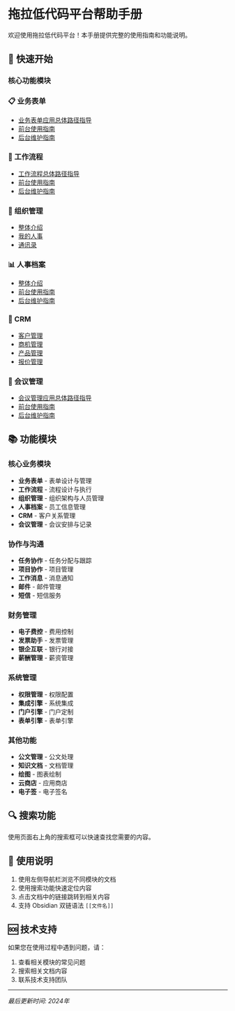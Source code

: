 # 拖拉低代码平台帮助手册

欢迎使用拖拉低代码平台！本手册提供完整的使用指南和功能说明。

## 🚀 快速开始

### 核心功能模块

<div class="grid">
  <div class="card">
    <h3>📋 业务表单</h3>
    <ul>
      <li><a href="#/业务表单/业务表单应用总体路径指导">业务表单应用总体路径指导</a></li>
      <li><a href="#/业务表单/前台使用">前台使用指南</a></li>
      <li><a href="#/业务表单/后台维护">后台维护指南</a></li>
    </ul>
  </div>

  <div class="card">
    <h3>🔄 工作流程</h3>
    <ul>
      <li><a href="#/工作流程/工作流程总体路径指导">工作流程总体路径指导</a></li>
      <li><a href="#/工作流程/前台使用">前台使用指南</a></li>
      <li><a href="#/工作流程/后台维护">后台维护指南</a></li>
    </ul>
  </div>

  <div class="card">
    <h3>👥 组织管理</h3>
    <ul>
      <li><a href="#/组织管理/整体介绍">整体介绍</a></li>
      <li><a href="#/组织管理/前台—我的人事">我的人事</a></li>
      <li><a href="#/组织管理/前台—通讯录">通讯录</a></li>
    </ul>
  </div>

  <div class="card">
    <h3>📊 人事档案</h3>
    <ul>
      <li><a href="#/人事档案/整体介绍">整体介绍</a></li>
      <li><a href="#/人事档案/前台使用">前台使用指南</a></li>
      <li><a href="#/人事档案/后台维护">后台维护指南</a></li>
    </ul>
  </div>

  <div class="card">
    <h3>💼 CRM</h3>
    <ul>
      <li><a href="#/CRM/客户管理">客户管理</a></li>
      <li><a href="#/CRM/商机管理">商机管理</a></li>
      <li><a href="#/CRM/产品管理">产品管理</a></li>
      <li><a href="#/CRM/报价管理">报价管理</a></li>
    </ul>
  </div>

  <div class="card">
    <h3>📅 会议管理</h3>
    <ul>
      <li><a href="#/会议管理/会议管理应用总体路径指导">会议管理应用总体路径指导</a></li>
      <li><a href="#/会议管理/前台使用">前台使用指南</a></li>
      <li><a href="#/会议管理/后台维护">后台维护指南</a></li>
    </ul>
  </div>
</div>

## 📚 功能模块

### 核心业务模块
- **业务表单** - 表单设计与管理
- **工作流程** - 流程设计与执行
- **组织管理** - 组织架构与人员管理
- **人事档案** - 员工信息管理
- **CRM** - 客户关系管理
- **会议管理** - 会议安排与记录

### 协作与沟通
- **任务协作** - 任务分配与跟踪
- **项目协作** - 项目管理
- **工作消息** - 消息通知
- **邮件** - 邮件管理
- **短信** - 短信服务

### 财务管理
- **电子费控** - 费用控制
- **发票助手** - 发票管理
- **银企互联** - 银行对接
- **薪酬管理** - 薪资管理

### 系统管理
- **权限管理** - 权限配置
- **集成引擎** - 系统集成
- **门户引擎** - 门户定制
- **表单引擎** - 表单引擎

### 其他功能
- **公文管理** - 公文处理
- **知识文档** - 文档管理
- **绘图** - 图表绘制
- **云商店** - 应用商店
- **电子签** - 电子签名

## 🔍 搜索功能

使用页面右上角的搜索框可以快速查找您需要的内容。

## 📖 使用说明

1. 使用左侧导航栏浏览不同模块的文档
2. 使用搜索功能快速定位内容
3. 点击文档中的链接跳转到相关内容
4. 支持 Obsidian 双链语法 `[[文件名]]`

## 🆘 技术支持

如果您在使用过程中遇到问题，请：
1. 查看相关模块的常见问题
2. 搜索相关文档内容
3. 联系技术支持团队

---

*最后更新时间: 2024年* 